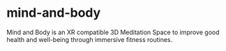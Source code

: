 # mind-and-body
Mind and Body is an XR compatible 3D Meditation Space to improve good health and well-being through immersive fitness routines. 
